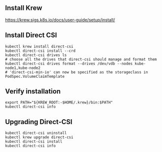 ## Install Krew
https://krew.sigs.k8s.io/docs/user-guide/setup/install/

## Install Direct CSI
```
kubectl krew install direct-csi
kubectl direct-csi install --crd
kubectl direct-csi drives ls
# choose all the drives that direct-csi should manage and format them
kubectl direct-csi drives format --drives /dev/vdb --nodes kube-node1,kube-node2
# 'direct-csi-min-io' can now be specified as the storageclass in PodSpec.VolumeClaimTemplate
```

## Verify installation 
```
export PATH="${KREW_ROOT:-$HOME/.krew}/bin:$PATH"
kubectl direct-csi info
```

## Upgrading Direct-CSI
```
kubectl direct-csi uninstall
kubectl krew upgrade direct-csi
kubectl direct-csi install
kubectl direct-csi info
```
